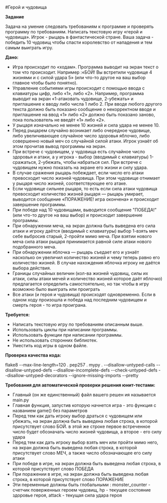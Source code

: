 #Герой и чудовища

**Задание**

Задача на умение следовать требованиям к программе и проверять программу по требованиям.
Написать текстовую игру «герой и чудовища». 
Игрок - рыцарь в фантастической стране. Ваша задача - победить 10 чудовищ чтобы спасти королевство от нападения и тем самым выиграть игру.

**Дано:**

- Игра происходит по «ходам». Программа выводит на экран текст о том что происходит. Например :«БОЙ! Вы встретили чудовище  4 жизнями и с силой удара 5» (или что-то другое на ваш выбор главное чтобы было понятно).
- Управление событиями игры происходит с помощью ввода с клавиатуры цифр, либо «1», либо «2». Например, программа выводит на экран «1-атаковать чудовище, 2-убежать» и приглашение к вводу либо числа 1 либо 2. При вводе любого другого текста должно быть показано сообщение о некорректном вводе и приглашение на ввод «1» либо «2» должно быть показано заново, пока пользователь не введёт «1» либо «2».
- У рыцаря изначально не менее 10 жизней и сила удара не менее 10.
- Перед рыцарем случайно возникает либо очередное чудовище, либо увеличивающее случайное число здоровья яблочко, либо совершенно новый меч со случайной силой атаки. Игрок узнаёт об этом прочитав вывод программы на экран.
- При встрече с чудовищем, у чудовища есть случайное число здоровья и атаки, а у игрока - выбор (вводимый с клавиатуры) 1-сражаться, 2-убежать, чтобы набраться сил. При встрече с чудовищем нужно показать на экране его жизни и силу удара.
- В случае сражения рыцарь побеждает, если число его атаки превосходит число жизней чудовища. При этом чудовище отнимает у рыцаря число жизней, соответствующее его атаке.
- Если чудовище сильнее рыцаря, то есть если сила атаки чудовища превосходит количество жизней рыцаря — рыцарь умирает, выводится сообщение «ПОРАЖЕНИЕ! игра окончена» и происходит завершение программы.
- При победе над 10 чудовищами, выводится сообщение  "ПОБЕДА!" (или что-то другое на ваш выбор) и происходит завершение программы.
- При обнаружении меча, на экран должна быть выведена его сила атаки и игроку даётся (вводимый с клавиатуры) выбор 1-взять меч себе выбросив старый, 2-пройти мимо меча. При взятии нового меча сила атаки рыцаря принимается равной силе атаки нового подобранного меча.
- При обнаружении яблочка — рыцарь съедает его и узнаёт насколько он увеличил количество жизней и чему теперь равно его количество жизней. В случае нахождения яблочка игроку не даётся выбора действия.
- Границы случайных величин (кол-ва жизней чудовищ, силы их атаки, силы атаки мечей и количество жизней которое даёт яблочко) предлагается определить самостоятельно, но так чтобы в игру возможно было выиграть или проиграть
- Все атаки (и героя и чудовища) происходят одновременно. Если в одном ходу произошла и победа над последним чудовищем и смерть героя - то игра проиграна.

**Требуется:**

- Написать текстовую игру по требованиям описанным выше.
- Использовать циклы при написании программы.
- Использовать функции при написании программы.
- Не использовать сторонних библиотек.
- Уместить код игры в одном файле.

**Проверка качества кода:**

flake8 --max-line-length=120 .
pep257 .
mypy . --disallow-untyped-calls --disallow-untyped-defs --disallow-incomplete-defs --check-untyped-defs  --disallow-untyped-decorators --ignore-missing-imports --pretty

**Требования для автоматической проверки решения юнит-тестами:**

- Главный (он же единственный) файл вашего решен ия называется main.py
- Главная функция, запустив которую начнется игра - это функция с названием game() без параметров
- Перед тем как дать игроку выбор драться с чудовищем или убежать, на экран должна быть выведена любая строка, в которой присутствует слово БОЙ. в этой же строке первое встреченное число будет обозначать число жизней чудовища, а второе - его силу удара
- Перед тем как дать игроку выбор взять меч или пройти мимо него, на экран должна быть выведена любая строка, в которой присутствует слово МЕЧ, а также число обозначающее его силу атаки
- При победе в игре, на экран должна быть выведена любая строка, в которой присутствует слово ПОБЕДА
- При поражении в игре, на экран должна быть выведена любая строка, в которой присутствует слово ПОРАЖЕНИЕ
- Эти переменные должны быть глобальными : monster_counter - счетчик поверженных героем чудовищ, hp - текущее состояние здоровье героя, attack - текущая сила удара героя 
